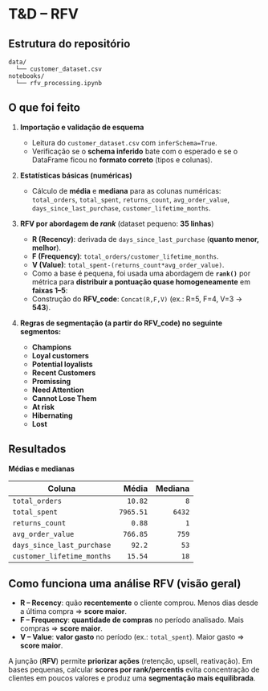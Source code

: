 # T\&D – RFV 

## Estrutura do repositório

```
data/
  └── customer_dataset.csv
notebooks/
  └── rfv_processing.ipynb
```

## O que foi feito

1. **Importação e validação de esquema**

   * Leitura do `customer_dataset.csv` com `inferSchema=True`.
   * Verificação se o **schema inferido** bate com o esperado e se o DataFrame ficou no **formato correto** (tipos e colunas).

2. **Estatísticas básicas (numéricas)**

   * Cálculo de **média** e **mediana** para as colunas numéricas:
     `total_orders`, `total_spent`, `returns_count`, `avg_order_value`,
     `days_since_last_purchase`, `customer_lifetime_months`.

3. **RFV por abordagem de *rank*** (dataset pequeno: **35 linhas**)

   * **R (Recency)**: derivada de `days_since_last_purchase` (**quanto menor, melhor**).
   * **F (Frequency)**: `total_orders/customer_lifetime_months`.
   * **V (Value)**: `total_spent-(returns_count*avg_order_value)`.
   * Como a base é pequena, foi usada uma abordagem de **`rank()`** por métrica para **distribuir a pontuação quase homogeneamente** em **faixas 1–5**:
   * Construção do **RFV\_code**: `Concat(R,F,V)` (ex.: R=5, F=4, V=3 → **543**).

4. **Regras de segmentação (a partir do RFV\_code) no seguinte segmentos:**

   * **Champions**
   * **Loyal customers**
   * **Potential loyalists**
   * **Recent Customers**
   * **Promissing**
   * **Need Attention**
   * **Cannot Lose Them**
   * **At risk**
   * **Hibernating**
   * **Lost**

## Resultados

**Médias e medianas**

| Coluna                     | Média | Mediana |
| -------------------------- | ----: | ------: |
| `total_orders`             | `10.82` | `8` |
| `total_spent`              | `7965.51` | `6432` |
| `returns_count`            | `0.88` | `1` |
| `avg_order_value`          | `766.85` | `759` |
| `days_since_last_purchase` | `92.2` | `53` |
| `customer_lifetime_months` | `15.54` | `18` |

## Como funciona uma análise RFV (visão geral)

* **R – Recency**: quão **recentemente** o cliente comprou. Menos dias desde a última compra ⇒ **score maior**.
* **F – Frequency**: **quantidade de compras** no período analisado. Mais compras ⇒ **score maior**.
* **V – Value**: **valor gasto** no período (ex.: `total_spent`). Maior gasto ⇒ **score maior**.

A junção (**RFV**) permite **priorizar ações** (retenção, upsell, reativação). Em bases pequenas, calcular **scores por rank/percentis** evita concentração de clientes em poucos valores e produz uma **segmentação mais equilibrada**.
